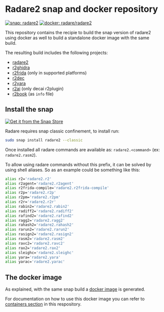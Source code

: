 # Radare2 snap and docker repository

[![snap: radare2](https://snapcraft.io/radare2/badge.svg "snap latest stable version")](https://snapcraft.io/radare2)
[![docker: radare/radare2](https://img.shields.io/docker/pulls/radare/radare2?logo=docker&logoColor=white&label=radare%2Fradare2 "docker pulls")](https://hub.docker.com/r/radare/radare2)

This repository contains the recipie to build the snap version of radare2 using docker as well to build a standalone docker image with the same build.

The resulting build includes the following projects:

* [radare2](https://github.com/radareorg/radare2)
* [r2ghidra](https://github.com/radareorg/r2ghidra)
* [r2frida](https://github.com/nowsecure/r2frida) (only in supported platforms)
* [r2dec](https://github.com/wargio/r2dec-js)
* [r2yara](https://github.com/radareorg/r2yara)
* [r2ai](https://github.com/radareorg/r2ai) (only decai r2plugin)
* [r2book](https://github.com/radareorg/radare2-book) (as `info` file)

## Install the snap

[![Get it from the Snap Store](https://snapcraft.io/static/images/badges/en/snap-store-black.svg)](https://snapcraft.io/radare2)

Radare requires snap classic confinement, to install run:

```sh
sudo snap install radare2 --classic
```

Once installed all radare commands are available as:
`radare2.<command>` (ex: `radare2.rasm2`).

To allow using radare commands without this prefix, it can be solved by using shell aliases. So as an example could be something like this:

```sh
alias r2='radare2.r2'
alias r2agent='radare2.r2agent'
alias r2frida-compile='radare2.r2frida-compile'
alias r2p='radare2.r2p'
alias r2pm='radare2.r2pm'
alias r2r='radare2.r2r'
alias rabin2='radare2.rabin2'
alias radiff2='radare2.radiff2'
alias rafind2='radare2.rafind2'
alias ragg2='radare2.ragg2'
alias rahash2='radare2.rahash2'
alias rarun2='radare2.rarun2'
alias rasign2='radare2.rasign2'
alias rasm2='radare2.rasm2'
alias ravc2='radare2.ravc2'
alias rax2='radare2.rax2'
alias sleighc='radare2.sleighc'
alias yara='radare2.yara'
alias yarac='radare2.yarac'
```

## The docker image

As explained, with the same snap build a [docker image](https://hub.docker.com/r/radare/radare2) is generated.

For documentation on how to use this docker image you can refer to [containers section](README-containers.md) in this respository.

